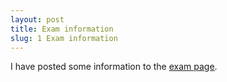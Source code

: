 ```yaml
---
layout: post
title: Exam information
slug: 1 Exam information
---
```


I have posted some information to the [exam page](/final.html).
